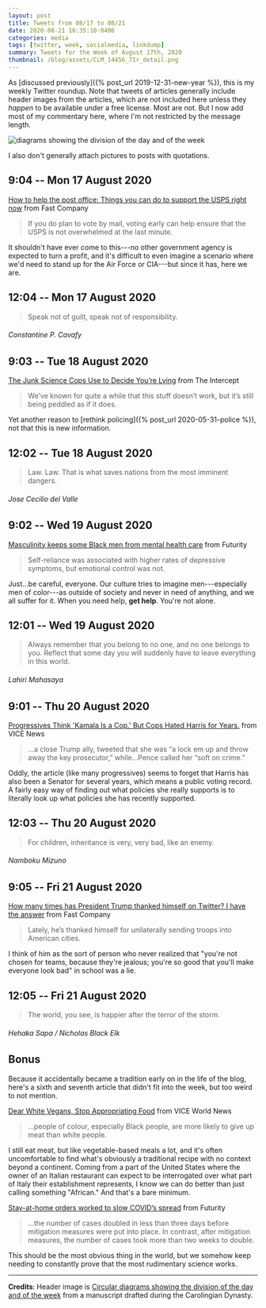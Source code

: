 ```yaml
---
layout: post
title: Tweets from 08/17 to 08/21
date: 2020-08-21 16:35:10-0400
categories: media
tags: [twitter, week, socialmedia, linkdump]
summary: Tweets for the Week of August 17th, 2020
thumbnail: /blog/assets/CLM_14456_71r_detail.png
---
```


As [discussed previously]({% post_url 2019-12-31-new-year %}), this is my weekly Twitter roundup.  Note that tweets of articles generally include header images from the articles, which are not included here unless they *happen* to be available under a free license.  Most are not.  But I now add most of my commentary here, where I'm not restricted by the message length.

![diagrams showing the division of the day and of the week](/blog/assets/CLM_14456_71r_detail.png "diagrams showing the division of the day and of the week")

I also don't generally attach pictures to posts with quotations.

## 9:04 -- Mon 17 August 2020

[<i class="fab fa-twitter-square"></i>](https://jcolag.github.io/twitter/1295345634631774208) [How to help the post office: Things you can do to support the USPS right now](https://www.fastcompany.com/90540238/how-to-help-the-post-office-things-you-can-do-to-support-the-usps-right-now) from Fast Company

 > If you do plan to vote by mail, voting early can help ensure that the USPS is not overwhelmed at the last minute.

It shouldn't have ever come to this---no other government agency is expected to turn a profit, and it's difficult to even imagine a scenario where we'd need to stand up for the Air Force or CIA---but since it has, here we are.

## 12:04 -- Mon 17 August 2020

[<i class="fab fa-twitter"></i>](https://jcolag.github.io/twitter/1295390933404585984)

 > Speak not of guilt, speak not of responsibility.

###### Constantine P. Cavafy

## 9:03 -- Tue 18 August 2020

[<i class="fab fa-twitter-square"></i>](https://jcolag.github.io/twitter/1295707770948214788) [The Junk Science Cops Use to Decide You’re Lying](https://theintercept.com/2020/08/12/blueleaks-law-enforcement-police-lie-detection/) from The Intercept

 > We’ve known for quite a while that this stuff doesn’t work, but it’s still being peddled as if it does.

Yet another reason to [rethink policing]({% post_url 2020-05-31-police %}), not that this is new information.

## 12:02 -- Tue 18 August 2020

[<i class="fab fa-twitter"></i>](https://jcolag.github.io/twitter/1295752817827672064)

 > Law. Law. That is what saves nations from the most imminent dangers.

###### Jose Cecilio del Valle

## 9:02 -- Wed 19 August 2020

[<i class="fab fa-twitter-square"></i>](https://jcolag.github.io/twitter/1296069907034054657) [Masculinity keeps some Black men from mental health care](https://www.futurity.org/masculinity-mental-health-care-2421642/) from Futurity

 > Self-reliance was associated with higher rates of depressive symptoms, but emotional control was not.

Just...be careful, everyone.  Our culture tries to imagine men---especially men of color---as outside of society and never in need of anything, and we all suffer for it.  When you need help, **get help**.  You're not alone.

## 12:01 -- Wed 19 August 2020

[<i class="fab fa-twitter"></i>](https://jcolag.github.io/twitter/1296114953779392513)

 > Always remember that you belong to no one, and no one belongs to you. Reflect that some day you will suddenly have to leave everything in this world.

###### Lahiri Mahasaya

## 9:01 -- Thu 20 August 2020

[<i class="fab fa-twitter-square"></i>](https://jcolag.github.io/twitter/1296477845250699264) [Progressives Think 'Kamala Is a Cop.' But Cops Hated Harris for Years.](https://www.vice.com/en_us/article/qj4nxw/progressives-think-kamala-is-a-cop-but-cops-hated-harris-for-years) from VICE News

 > ...a close Trump ally, tweeted that she was “a lock em up and throw away the key prosecutor,” while...Pence called her “soft on crime.”

Oddly, the article (like many progressives) seems to forget that Harris has also been a Senator for several years, which means a public voting record.  A fairly easy way of finding out what policies she really supports is to literally look up what policies she has recently supported.

## 12:03 -- Thu 20 August 2020

[<i class="fab fa-twitter"></i>](https://jcolag.github.io/twitter/1296432043245502466)

 > For children, inheritance is very, very bad, like an enemy.

###### Namboku Mizuno

## 9:05 -- Fri 21 August 2020

[<i class="fab fa-twitter-square"></i>](https://jcolag.github.io/twitter/1296795437819662336) [How many times has President Trump thanked himself on Twitter? I have the answer](https://www.fastcompany.com/90539819/how-many-times-has-president-trump-thanked-himself-on-twitter-i-have-the-answer) from Fast Company

 > Lately, he’s thanked himself for unilaterally sending troops into American cities.

I think of him as the sort of person who never realized that "you're not chosen for teams, because they're jealous; you're so good that you'll make everyone look bad" in school was a lie.

## 12:05 -- Fri 21 August 2020

[<i class="fab fa-twitter"></i>](https://jcolag.github.io/twitter/1296840736470704132)

 > The world, you see, is happier after the terror of the storm.

###### Hehaka Sapa / Nicholas Black Elk

## Bonus

Because it accidentally became a tradition early on in the life of the blog, here's a sixth and seventh article that didn't fit into the week, but too weird to not mention.

<i class="fas fa-square"></i> [Dear White Vegans, Stop Appropriating Food](https://www.vice.com/en_us/article/bv833z/dear-white-vegans-stop-appropriating-food) from VICE World News

 > ...people of colour, especially Black people, are more likely to give up meat than white people.

I still eat meat, but like vegetable-based meals a lot, and it's often uncomfortable to find what's obviously a traditional recipe with no context beyond a continent.  Coming from a part of the United States where the owner of an Italian restaurant can expect to be interrogated over what part of Italy their establishment represents, I know we can do better than just calling something "African."  And that's a bare minimum.

<i class="fas fa-square"></i> [Stay-at-home orders worked to slow COVID’s spread](https://www.futurity.org/stay-at-home-orders-covid-19-2422172/) from Futurity

 > ...the number of cases doubled in less than three days before mitigation measures were put into place. In contrast, after mitigation measures, the number of cases took more than two weeks to double.

This should be the most obvious thing in the world, but we somehow keep needing to constantly prove that the most rudimentary science works.

* * *

**Credits**:  Header image is [Circular diagrams showing the division of the day and of the week](https://en.wikipedia.org/wiki/Week#/media/File:CLM_14456_71r_detail.jpg) from a manuscript drafted during the Carolingian Dynasty.
